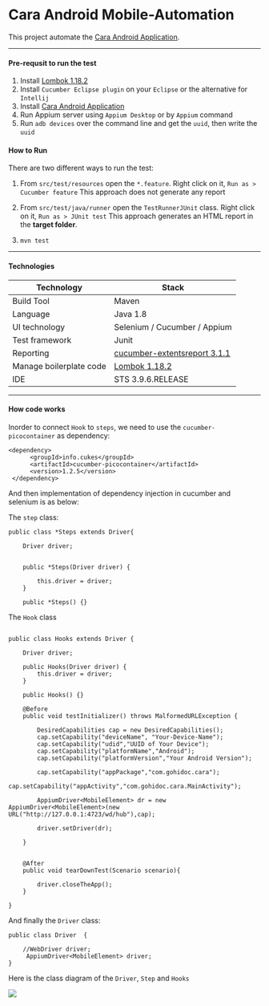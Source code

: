 # Cara Android Mobile-Automation

This project automate the [Cara Android Application](https://play.google.com/store/apps/details?id=com.gohidoc.cara). 

------
#### Pre-requsit to run the test

1. Install [Lombok 1.18.2](https://projectlombok.org/) 
2. Install `Cucumber Eclipse plugin` on your `Eclipse` or the alternative for `Intellij`
3. Install [Cara Android Application](https://play.google.com/store/apps/details?id=com.gohidoc.cara)
4. Run Appium server using `Appium Desktop` or by `Appium` command
5. Run `adb devices` over the command line and get the `uuid`, then write the `uuid`  

#### How to Run
There are two different ways to run the test:

1. From `src/test/resources` open the `*.feature`. Right click on it, `Run as > Cucumber feature` 
This approach does not generate any report

2. From `src/test/java/runner` open the `TestRunnerJUnit` class. Right click on it, `Run as > JUnit test` 
This approach generates an HTML report in the **target folder**. 

3. `mvn test`


------
#### Technologies

Technology  | Stack
------------- | -------------
Build Tool  | Maven
Language  | Java 1.8
UI technology  | Selenium / Cucumber / Appium
Test framework  | Junit
Reporting  | [cucumber-extentsreport 3.1.1](https://github.com/email2vimalraj/CucumberExtentReporter)
Manage boilerplate code | [Lombok 1.18.2](https://projectlombok.org/)
IDE | STS 3.9.6.RELEASE

------
#### How code works

Inorder to connect `Hook` to `steps`, we need to use the `cucumber-picocontainer` as dependency:

```{xml}
<dependency>
      <groupId>info.cukes</groupId>
      <artifactId>cucumber-picocontainer</artifactId>
      <version>1.2.5</version>
 </dependency>
```
And then implementation of dependency injection in cucumber and selenium is as below:

The `step` class:  

```{java}
public class *Steps extends Driver{

	Driver driver;


	public *Steps(Driver driver) {

		this.driver = driver;
	}

	public *Steps() {}

```

The `Hook` class
```{java}

public class Hooks extends Driver {

    Driver driver;

    public Hooks(Driver driver) {
        this.driver = driver;
    }

    public Hooks() {}

    @Before
    public void testInitializer() throws MalformedURLException {

        DesiredCapabilities cap = new DesiredCapabilities();
        cap.setCapability("deviceName", "Your-Device-Name");
        cap.setCapability("udid","UUID of Your Device");
        cap.setCapability("platformName","Android");
        cap.setCapability("platformVersion","Your Android Version");

        cap.setCapability("appPackage","com.gohidoc.cara");
        cap.setCapability("appActivity","com.gohidoc.cara.MainActivity");

        AppiumDriver<MobileElement> dr = new AppiumDriver<MobileElement>(new URL("http://127.0.0.1:4723/wd/hub"),cap);

        driver.setDriver(dr);

    }


    @After
    public void tearDownTest(Scenario scenario){

        driver.closeTheApp();
    }

}
```

And finally the `Driver` class:

```{java}
public class Driver  {

	//WebDriver driver;
	 AppiumDriver<MobileElement> driver;
}
```
Here is the class diagram of the  `Driver`, `Step` and `Hooks`

![](https://user-images.githubusercontent.com/4312244/76346091-bbccc680-6304-11ea-98d5-4351f86b3322.png)
